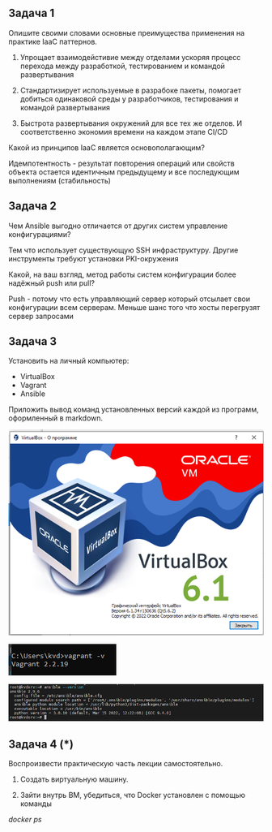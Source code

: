  ## Задача 1
 
Опишите своими словами основные преимущества применения на практике IaaC паттернов.

1. Упрощает взаимодейстивие между отделами ускоряя процесс перехода между разработкой, тестированием и командой развертывания

2. Стандартизирует используемые в разрабоке пакеты, помогает добиться одинаковой среды у разработчиков, тестирования и командой развертывания

3. Быстрота развертывания окружений для все тех же отделов. И соответственно экономия времени на каждом этапе CI/CD

Какой из принципов IaaC является основополагающим?

Идемпотентность - результат повторения операций или свойств объекта остается идентичным предыдущему и все последующим выполнениям (стабильность)

 ## Задача 2

Чем Ansible выгодно отличается от других систем управление конфигурациями?

Тем что использует существующую SSH инфраструктуру. Другие инструменты требуют установки PKI-окружения

Какой, на ваш взгляд, метод работы систем конфигурации более надёжный push или pull?

Push - потому что есть управляющий сервер который отсылает свои конфигурации всем серверам. 
Меньше шанс того что хосты перегрузят сервер запросами

 ## Задача 3

Установить на личный компьютер:

- VirtualBox
- Vagrant
- Ansible

Приложить вывод команд установленных версий каждой из программ, оформленный в markdown.

![](png/Screenshot_6.png)

![](png/Screenshot_1.png)

![](png/Screenshot_3.png)

 ## Задача 4 (*)

Воспроизвести практическую часть лекции самостоятельно.

1. Создать виртуальную машину.

2. Зайти внутрь ВМ, убедиться, что Docker установлен с помощью команды

*docker ps*


